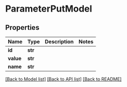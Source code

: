 # ParameterPutModel


## Properties
Name | Type | Description | Notes
------------ | ------------- | ------------- | -------------
**id** | **str** |  | 
**value** | **str** |  | 
**name** | **str** |  | 

[[Back to Model list]](../README.md#documentation-for-models) [[Back to API list]](../README.md#documentation-for-api-endpoints) [[Back to README]](../README.md)


